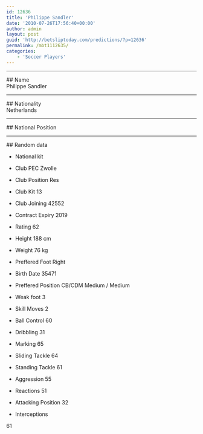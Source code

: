 ```yaml
---
id: 12636
title: 'Philippe Sandler'
date: '2010-07-26T17:56:40+00:00'
author: admin
layout: post
guid: 'http://betsliptoday.com/predictions/?p=12636'
permalink: /mbt1112635/
categories:
    - 'Soccer Players'
---
```


- - - - - -

\## Name  
 Philippe Sandler

- - - - - -

\## Nationality  
 Netherlands

- - - - - -

\## National Position

- - - - - -

\## Random data

- National kit
- Club
 PEC Zwolle

- Club Position
 Res

- Club Kit
 13

- Club Joining
 42552

- Contract Expiry
 2019

- Rating
 62

- Height
 188 cm

- Weight
 76 kg

- Preffered Foot
 Right

- Birth Date
 35471

- Preffered Position
 CB/CDM Medium / Medium

- Weak foot
 3

- Skill Moves
 2

- Ball Control
 60

- Dribbling
 31

- Marking
 65

- Sliding Tackle
 64

- Standing Tackle
 61

- Aggression
 55

- Reactions
 51

- Attacking Position
 32

- Interceptions

 61